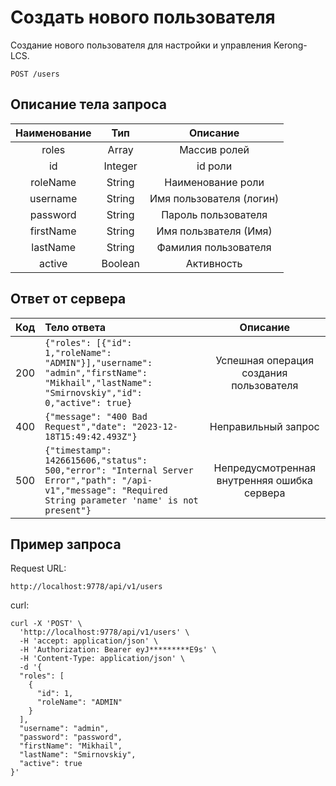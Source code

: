 # Создать нового пользователя
Создание нового пользователя для настройки и управления Kerong-LCS.
```
POST /users
```
## Описание тела запроса
| Наименование |   Тип   |         Описание         |
|:------------:|:-------:|:------------------------:|
|    roles     |  Array  |       Массив ролей       |
|      id      | Integer |         id роли          |
|   roleName   | String  |    Наименование роли     |
|   username   | String  | Имя пользователя (логин) |
|   password   | String  |   Пароль пользователя    |
|  firstName   | String  |  Имя пользвателя (Имя)   |
|   lastName   | String  |   Фамилия пользователя   |
|    active    | Boolean |        Активность        |

## Ответ от сервера
| Код | Тело ответа                                                                                                                                                   |                  Описание                   |
|:---:|:--------------------------------------------------------------------------------------------------------------------------------------------------------------|:-------------------------------------------:|
| 200 | ```{"roles": [{"id": 1,"roleName": "ADMIN"}],"username": "admin","firstName": "Mikhail","lastName": "Smirnovskiy","id": 0,"active": true}```                  |   Успешная операция создания пользователя   |
| 400 | ```{"message": "400 Bad Request","date": "2023-12-18T15:49:42.493Z"}```                                                                                       |             Неправильный запрос             |
| 500 | ```{"timestamp": 1426615606,"status": 500,"error": "Internal Server Error","path": "/api-v1","message": "Required String parameter 'name' is not present"}``` | Непредусмотренная внутренняя ошибка сервера |
## Пример запроса
Request URL:
```
http://localhost:9778/api/v1/users
```
curl:
```
curl -X 'POST' \
  'http://localhost:9778/api/v1/users' \
  -H 'accept: application/json' \
  -H 'Authorization: Bearer eyJ*********E9s' \
  -H 'Content-Type: application/json' \
  -d '{
  "roles": [
    {
      "id": 1,
      "roleName": "ADMIN"
    }
  ],
  "username": "admin",
  "password": "password",
  "firstName": "Mikhail",
  "lastName": "Smirnovskiy",
  "active": true
}'
```